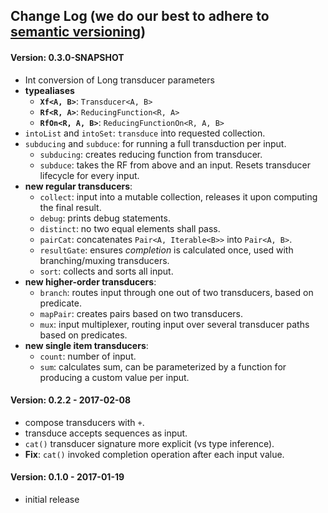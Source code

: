 ## Change Log (we do our best to adhere to [semantic versioning](http://semver.org/))

#### Version: 0.3.0-SNAPSHOT
- Int conversion of Long transducer parameters
- **typealiases**
  - **`Xf<A, B>`**: `Transducer<A, B>`
  - **`Rf<R, A>`**: `ReducingFunction<R, A>`
  - **`RfOn<R, A, B>`**: `ReducingFunctionOn<R, A, B>`
- `intoList` and `intoSet`: `transduce` into requested collection.
- `subducing` and `subduce`: for running a full transduction per input.
  - `subducing`: creates reducing function from transducer.
  - `subduce`: takes the RF from above and an input. Resets transducer lifecycle for every input.
- **new regular transducers**:
  - `collect`: input into a mutable collection, releases it upon computing the final result.
  - `debug`: prints debug statements.
  - `distinct`: no two equal elements shall pass.
  - `pairCat`: concatenates `Pair<A, Iterable<B>>` into `Pair<A, B>`.
  - `resultGate`: ensures _completion_ is calculated once, used with branching/muxing transducers.
  - `sort`: collects and sorts all input.
- **new higher-order transducers**:
  - `branch`: routes input through one out of two transducers, based on predicate.
  - `mapPair`: creates pairs based on two transducers. 
  - `mux`: input multiplexer, routing input over several transducer paths based on predicates.
- **new single item transducers**:
  - `count`: number of input.
  - `sum`: calculates sum, can be parameterized by a function for producing a custom value per input.


#### Version: 0.2.2 - 2017-02-08
- compose transducers with `+`.
- transduce accepts sequences as input.
- `cat()` transducer signature more explicit (vs type inference).
- **Fix**: `cat()` invoked completion operation after each input value.  


#### Version: 0.1.0 - 2017-01-19
- initial release

